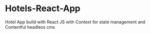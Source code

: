 # Hotels-React-App
Hotel App build with React JS with Context for state management and Contentful headless cms

